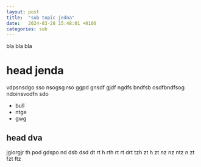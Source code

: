 ```yaml
---
layout: post
title:  "sub topic jedna"
date:   2024-03-28 15:48:01 +0100
categories: sub
---
```

bla bla bla 

# head jenda
vdpsnsdgo sso nsogsg rso ggpd gnsdf gjdf ngdfs bndfsb osdfbndfsog ndoinsvodfn sdo
- bull
- ntge
- gwg

## head dva 
jgiorgjr th pod gdspo nd dsb dsd
 dt
 rt
 h rth rt rt drt 
 tzh zt
 h zt
  nz
   nz
   ntz
   n zt
    fzt
     ftz
      
